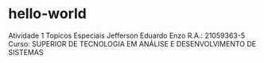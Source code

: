 # hello-world
Atividade 1 Topicos Especiais
Jefferson Eduardo Enzo
R.A.: 21059363-5
Curso: SUPERIOR DE TECNOLOGIA EM ANÁLISE E DESENVOLVIMENTO DE SISTEMAS
